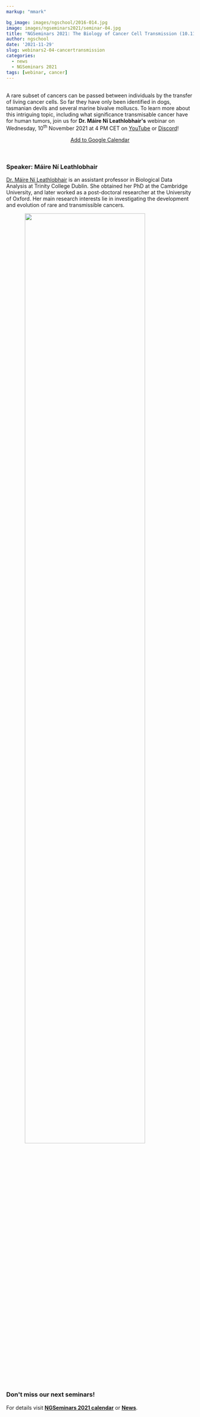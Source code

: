 ```yaml
---
markup: "mmark"

bg_image: images/ngschool/2016-014.jpg
image: images/ngseminars2021/seminar-04.jpg
title: "NGSeminars 2021: The Biology of Cancer Cell Transmission (10.11.2021)"
author: ngschool
date: '2021-11-29'
slug: webinars2-04-cancertransmission
categories:
  - news
  - NGSeminars 2021
tags: [webinar, cancer]
---
```


<br>
A rare subset of cancers can be passed between individuals by the transfer of living cancer cells. So far they have only been identified in dogs, tasmanian devils and several marine bivalve molluscs. To learn more about this intriguing topic, including what significance transmisable cancer have for human tumors, join us for <b>Dr. Máire Ní Leathlobhair's</b> webinar on Wednesday, 10<sup>th</sup> November 2021 at 4 PM CET on <a href="https://www.youtube.com/NGSchoolEU" target="_blank">YouTube</a> or <a href="https://discord.gg/MhNeqwR" target="_blank">Discord</a>!</b>

<p style="text-align: center;"><a href="https://www.google.com/calendar/render?action=TEMPLATE&text=NGSeminar%3A+The+Biology+of+Cancer+Cell+Transmission&dates=20211110T140000Z%2F20211110T160000Z" target="_blank" class="btn btn-primary">Add to Google Calendar <i class="far fa-calendar-plus"></i></a></p>

<br>

### Speaker: Máire Ní Leathlobhair

<a href="/people/maire-ni-leathlobhair/" target="blank">Dr. Máire Ní Leathlobhair</a> is an assistant professor in Biological Data Analysis at Trinity College Dublin. She obtained her PhD at the Cambridge University, and later worked as a post-doctoral researcher at the University of Oxford. Her main research interests lie in investigating the development and evolution of rare and transmissible cancers.


<img src="/images/ngseminars2021/maire-ni-leathlobhair.jpg" style="width: 80%; display: block; margin-left: auto; margin-right: auto; ">

<br>

### Don't miss our next seminars!
For details visit **[NGSeminars 2021 calendar](/ngseminars2021)** or **[News](/post)**.
